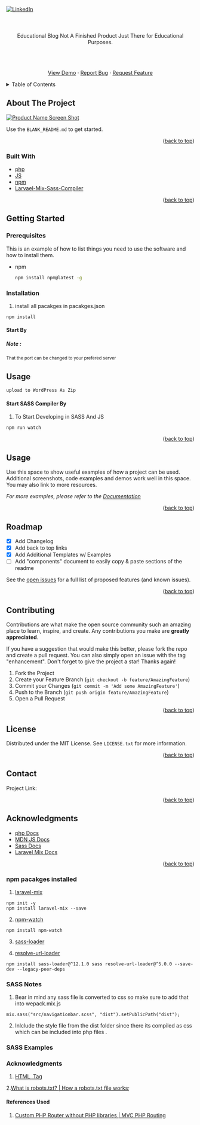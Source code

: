 <div id="top"></div>


[![LinkedIn][linkedin-shield]][linkedin-url]

<!-- PROJECT LOGO -->
<br />

<div align="center">
                      
</span>

  <a href="https://github.com/omarashzeinhom/graphcms-gaming-blog">
  </a>

  <h3 align="center"></h3>

  <p align="center">
    Educational Blog Not A Finished Product Just There for Educational Purposes.
  </p>
    <br />
    <br />
    <br />
    <a href="">View Demo</a>
    ·
    <a href="https://github.com/andgo-edu/Wordpress-bootstrap5-blog/issues">Report Bug</a>
    ·
    <a href="https://github.com/andgo-edu/Wordpress-bootstrap5-blog/issues">Request Feature</a>
  </p>
</div>



<!-- TABLE OF CONTENTS -->
<details>
  <summary>Table of Contents</summary>
  <ol>
    <li>
      <a href="#about-the-project">About The Project</a>
      <ul>
        <li><a href="#built-with">Built With</a></li>
      </ul>
    </li>
    <li>
      <a href="#getting-started">Getting Started</a>
      <ul>
        <li><a href="#prerequisites">Prerequisites</a></li>
        <li><a href="#installation">Installation</a></li>
      </ul>
    </li>
    <li><a href="#usage">Usage</a></li>
    <li><a href="#roadmap">Roadmap</a></li>
    <li><a href="#contributing">Contributing</a></li>
    <li><a href="#license">License</a></li>
    <li><a href="#contact">Contact</a></li>
    <li><a href="#acknowledgments">Acknowledgments</a></li>
  </ol>
</details>



<!-- ABOUT THE PROJECT -->
## About The Project

[![Product Name Screen Shot][product-screenshot]](https://oa-gaming-blog.vercel.app/)



Use the `BLANK_README.md` to get started.

<p align="right">(<a href="#top">back to top</a>)</p>



### Built With

* [php](https://www.php.net/docs.php)
* [JS](https://developer.mozilla.org/en-US/docs/Web/JavaScript/Guide)
* [npm](https://sass-lang.com/documentation/)
* [Larvael-Mix-Sass-Compiler](https://laravel-mix.com/docs/6.0/installation)


<p align="right">(<a href="#top">back to top</a>)</p>



<!-- GETTING STARTED -->
## Getting Started

### Prerequisites

This is an example of how to list things you need to use the software and how to install them.
* npm
  ```sh
  npm install npm@latest -g
  ```

### Installation

1. install all pacakges in pacakges.json
```
npm install
```


#### Start By 
<h5>
Note :
</h5>
<small>
That the port can be changed to your prefered server
</small>

## Usage 
```
upload to WordPress As Zip  
```


#### Start SASS Compiler By
1. To Start Developing in SASS And JS 

```
npm run watch
```


<p align="right">(<a href="#top">back to top</a>)</p>



<!-- USAGE EXAMPLES -->
## Usage

Use this space to show useful examples of how a project can be used. Additional screenshots, code examples and demos work well in this space. You may also link to more resources.

_For more examples, please refer to the [Documentation](https://example.com)_

<p align="right">(<a href="#top">back to top</a>)</p>



<!-- ROADMAP -->
## Roadmap

- [x] Add Changelog
- [x] Add back to top links
- [x] Add Additional Templates w/ Examples
- [ ] Add "components" document to easily copy & paste sections of the readme

See the [open issues](https://github.com/omarashzeinhom/gaming-graphcms-blog-auth/issues) for a full list of proposed features (and known issues).

<p align="right">(<a href="#top">back to top</a>)</p>



<!-- CONTRIBUTING -->
## Contributing

Contributions are what make the open source community such an amazing place to learn, inspire, and create. Any contributions you make are **greatly appreciated**.

If you have a suggestion that would make this better, please fork the repo and create a pull request. You can also simply open an issue with the tag "enhancement".
Don't forget to give the project a star! Thanks again!

1. Fork the Project
2. Create your Feature Branch (`git checkout -b feature/AmazingFeature`)
3. Commit your Changes (`git commit -m 'Add some AmazingFeature'`)
4. Push to the Branch (`git push origin feature/AmazingFeature`)
5. Open a Pull Request

<p align="right">(<a href="#top">back to top</a>)</p>



<!-- LICENSE -->
## License

Distributed under the MIT License. See `LICENSE.txt` for more information.

<p align="right">(<a href="#top">back to top</a>)</p>



<!-- CONTACT -->
## Contact
Project Link: []()

<p align="right">(<a href="#top">back to top</a>)</p>



<!-- ACKNOWLEDGMENTS -->
## Acknowledgments


* [php Docs](https://www.php.net/docs.php)
* [MDN JS Docs](https://developer.mozilla.org/en-US/docs/Web/JavaScript/Guide)
* [Sass Docs](https://sass-lang.com/documentation/)
* [Laravel Mix Docs](https://laravel-mix.com/docs/6.0/installation)
<p align="right">(<a href="#top">back to top</a>)</p>


### npm pacakges installed 

1. [laravel-mix](https://laravel-mix.com/docs/6.0/installation)
 ```
 npm init -y
npm install laravel-mix --save
 ```
    
2. [npm-watch](https://www.npmjs.com/package/npm-watch) 
```
npm install npm-watch
```

3. [sass-loader](https://www.npmjs.com/package/sass-loader) 
   
4. [resolve-url-loader](https://www.npmjs.com/package/resolve-url-loader)

```
npm install sass-loader@^12.1.0 sass resolve-url-loader@^5.0.0 --save-dev --legacy-peer-deps
```



### SASS Notes
1. Bear in mind any sass file is converted to css so make sure to add that into wepack.mix.js
```
mix.sass("src/navigationbar.scss", "dist").setPublicPath("dist");
```

2. Inlclude the style file from the dist folder since there its compiled as css which can be included into php files .




### SASS Examples 




### Acknowledgments 
1. [HTML <img> Tag](https://www.w3schools.com/tags/tag_img.asp)


2.[What is robots.txt? | How a robots.txt file works](https://www.cloudflare.com/learning/bots/what-is-robots.txt/);





#### References Used 

1. [ Custom PHP Router without PHP libraries | MVC PHP Routing ](https://www.youtube.com/watch?v=2_dqDpSSpsc)


<!-- MARKDOWN LINKS & IMAGES -->
<!-- https://www.markdownguide.org/basic-syntax/#reference-style-links -->
[forks-shield]: https://img.shields.io/github/forks/othneildrew/Best-README-Template.svg?style=for-the-badge
[forks-url]: https://github.com/omarashzeinhom/gaming-graphcms-blog-auth/network/members
[linkedin-shield]: https://img.shields.io/badge/-LinkedIn-black.svg?style=for-the-badge&logo=linkedin&colorB=555
[linkedin-url]:https://www.linkedin.com/in/omar-abdelrahman-7602a9126/?challengeId=AQEV9iEfbhe5gAAAAX-mimK5NgF_ZhhgsWKnBK9_zqyaTZckcCE79DjQV-8dXVQnAYfVBYBjqhTy_kV030w0LcR3fKRVV8IgyQ&submissionId=02a9350a-f50a-de16-1a87-3ca3b148e71a
[product-screenshot]: img/gaming-blog-screen-shot.jpg




